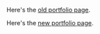 
Here's the [old portfolio page](https://creativeken.netlify.app).

Here's the [new portfolio page](https://kenportfolio.github.io/Portfolio/).
